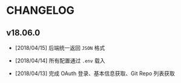 # CHANGELOG

## v18.06.0

* [2018/04/15] 后端统一返回 `JSON` 格式

* [2018/04/14] 所有配置通过 `.env` 载入

* [2018/04/13] 完成 OAuth 登录、基本信息获取、Git Repo 列表获取
